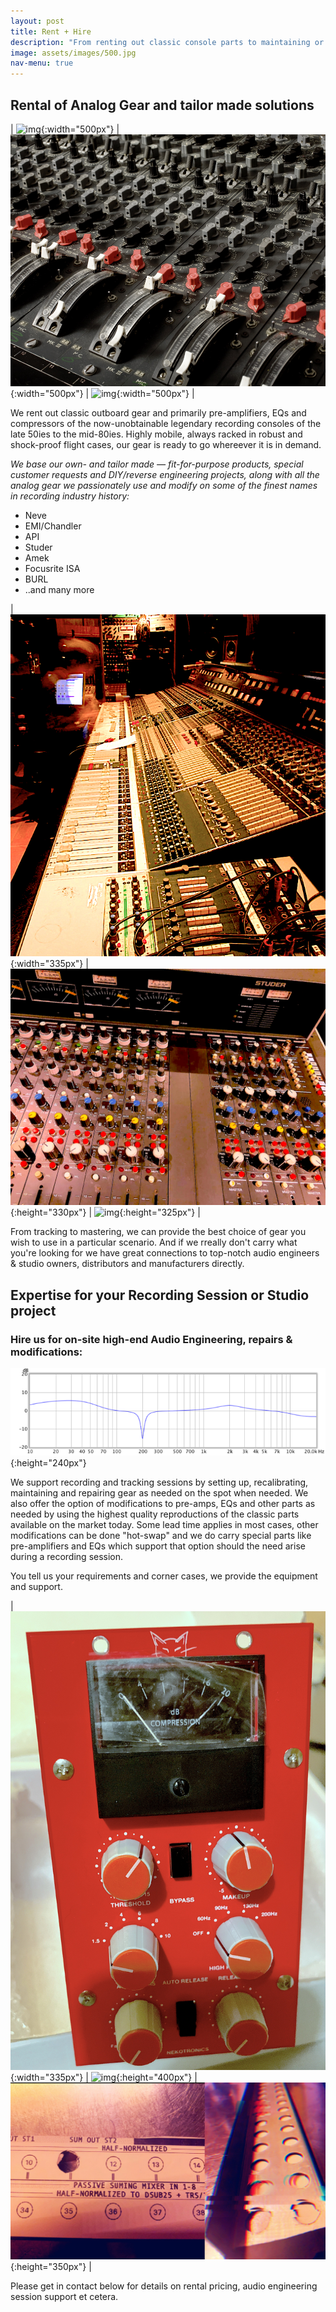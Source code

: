 ```yaml
---
layout: post
title: Rent + Hire
description: "From renting out classic console parts to maintaining or modifying equipment during your recording session, we do it all"
image: assets/images/500.jpg
nav-menu: true
---
```


## Rental of Analog Gear and tailor made solutions

| ![img](assets/images/mobile_rack.jpg){:width="500px"} | ![img](assets/images/emiconsole03.jpg){:width="500px"} | ![img](assets/images/la2a.jpg){:width="500px"} |


We rent out classic outboard gear and primarily pre-amplifiers, EQs and compressors of the now-unobtainable legendary recording consoles of the late 50ies to the mid-80ies. Highly mobile, always racked in robust and shock-proof flight cases, our gear is ready to go whereever it is in demand.

 *We base our own- and tailor made &mdash; fit-for-purpose products, special customer requests and DIY/reverse engineering projects, along with all the analog gear we passionately use and modify on some of the finest names in recording industry history:*


- Neve
- EMI/Chandler
- API
- Studer
- Amek
- Focusrite ISA
- BURL 
- ..and many more

| ![img](assets/images/neve01.jpg){:width="335px"}	| ![img](assets/images/studer962.jpg){:height="330px"} | ![img](assets/images/neve02.jpg){:height="325px"} |


From tracking to mastering, we can provide the best choice of gear you wish to use in a particular scenario. And if we rreally don't carry what you're looking for we have great connections to top-notch audio engineers & studio owners, distributors and manufacturers directly.




## Expertise for your Recording Session or Studio project

### Hire us for on-site high-end Audio Engineering, repairs & modifications:

![img](assets/images/parametric-eq-response.png){:height="240px"}

We support recording and tracking sessions by setting up, recalibrating, maintaining and repairing gear as needed on the spot when needed. We also offer the option of modifications to pre-amps, EQs and other parts as needed by using the highest quality reproductions of the classic parts available on the market today. Some lead time applies in most cases, other modifications can be done "hot-swap" and we do carry special parts like pre-amplifiers and EQs which support that option should the need arise during a recording session. 

You tell us your requirements and corner cases, we provide the equipment and support.


| ![img](assets/images/busscat.jpg){:width="335px"} | ![img](assets/images/comp500.jpg){:height="400px"} | ![img](assets/images/patchcombined.jpg){:height="350px"} |

Please get in contact below for details on rental pricing, audio engineering session support et cetera.

